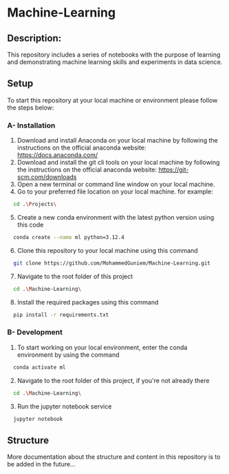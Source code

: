 # Machine-Learning

## Description:
This repository includes a series of notebooks with the purpose of learning and demonstrating machine learning skills and experiments in data science.

## Setup
To start this repository at your local machine or environment please follow the steps below:

### A- Installation
  1) Download and install Anaconda on your local machine by following the instructions on the official anaconda website: https://docs.anaconda.com/
  2) Download and install the git cli tools on your local machine by following the instructions on the official anaconda website: https://git-scm.com/downloads
  3) Open a new terminal or command line window on your local machine.
  4) Go to your preferred file location on your local machine. for example:
  ```sh
    cd .\Projects\
  ```
  5) Create a new conda environment with the latest python version using this code
  ```sh
    conda create --name ml python=3.12.4
  ```
  6) Clone this repository to your local machine using this command
  ```sh
    git clone https://github.com/MohammedGuniem/Machine-Learning.git
  ```
  7) Navigate to the root folder of this project
  ```sh
    cd .\Machine-Learning\
  ```
  8) Install the required packages using this command
  ```sh
    pip install -r requirements.txt
  ```

### B- Development
  1) To start working on your local environment, enter the conda environment by using the command
  ```sh
    conda activate ml
  ```
  2) Navigate to the root folder of this project, if you're not already there
  ```sh
    cd .\Machine-Learning\
  ```
  3) Run the jupyter notebook service
  ```sh
    jupyter notebook
  ```

## Structure
More documentation about the structure and content in this repository is to be added in the future... 